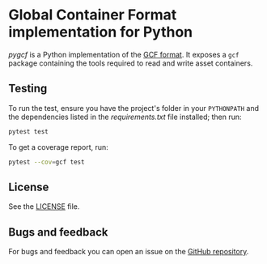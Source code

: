 # Global Container Format implementation for Python

*pygcf* is a Python implementation of the [GCF format](https://github.com/moongoal/gcf-spec). It exposes a `gcf` package containing the tools required to read and write asset containers.

## Testing

To run the test, ensure you have the project's folder in your `PYTHONPATH` and the dependencies listed in the *requirements.txt* file installed; then run:

```bash
pytest test
```

To get a coverage report, run:

```bash
pytest --cov=gcf test
```

## License

See the [LICENSE](LICENSE) file.


## Bugs and feedback

For bugs and feedback you can open an issue on the [GitHub repository](https://github.com/moongoal/pygcf).
